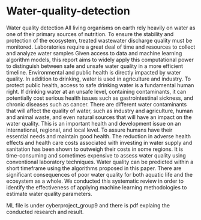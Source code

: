 # Water-quality-detection
Water quality detection
All living organisms on earth rely heavily on water as one of their primary sources of nutrition.
To ensure the stability and protection of the ecosystem, treated wastewater discharge quality must be 
monitored. Laboratories require a great deal of time and resources to collect and analyze water samples
Given access to data and machine learning algorithm models, this report aims to widely apply this computational power to distinguish between safe and unsafe water quality in a more efficient timeline.
Environmental and public health is directly impacted by water quality. In addition to drinking, water is used in agriculture and industry. To protect public health, access to safe drinking water is a fundamental human right.
If drinking water at an unsafe level, containing contaminants, it can potentially cost serious health issues such as gastrointestinal sickness, and chronic diseases such as cancer. 
There are different water contaminants that will affect the quality of water, such as industry and agriculture, human and animal waste, and even natural sources that will have an impact on the water quality.
This is an important health and development issue on an international, regional, and local level. To assure humans have their essential needs and maintain good health.
The reduction in adverse health effects and health care costs associated with investing in water supply and sanitation has been shown to outweigh their costs in some regions.
It is time-consuming and sometimes expensive to assess water quality using conventional laboratory techniques. Water quality can be predicted within a short timeframe using the algorithms proposed in this paper.
There are significant consequences of poor water quality for both aquatic life and the ecosystem as a whole.
We conducted this systematic review in order to identify the effectiveness of applying machine learning methodologies to estimate water quality parameters.

ML file is under cyberproject_group9 
and there is pdf explaing the conducted research and result.

